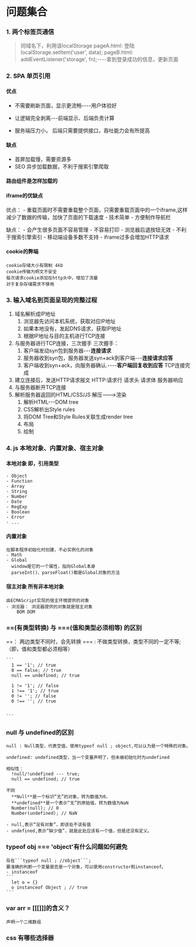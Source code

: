 # 问题集合
### 1. 两个标签页通信
> 同域名下，利用该localStorage
  pageA.html: 登陆localStorage.setItem('user', data);
  pageB.html: addEventListener('storage', fn);----拿到登录成功的信息，更新页面

### 2. SPA 单页引用
#### 优点
  - 不需要刷新页面，显示更流畅----用户体验好
  - 让逻辑完全剥离---前端显示、后端负责计算

  - 服务端压力小， 后端只需要提供接口，吞吐能力会有所提高

#### 缺点
 - 首屏加载慢，需要资源多
 - SEO 异步加载数据，不利于搜索引擎爬取

#### 路由组件是怎样加载的

#### iframe的优缺点
  优点：
    - 重载页面时不需要重载整个页面，只需要重载页面中的一个iframe,这样减少了数据的传输，加快了页面的下载速度
    - 技术简单
    - 方便制作导航栏

  缺点：
    - 会产生很多页面不容易管理
    - 不容易打印
    - 浏览器后退按钮无效
    - 不利于搜索引擎索引
    - 移动端设备多数不支持
    - iframe过多会增加HTTP请求
  #### cookie的弊端
    cookie存储大小有限制 4kb
    cookie传输为明文不安全
    每次请求cookie添加在http头中，增加了流量
    对于复杂存储需求不够用

### 3. 输入域名到页面呈现的完整过程
  1. 域名解析成IP地址
      1) 浏览器先访问本机系统，获取对应IP地址
      2) 如果本地没有，发起DNS请求，获取IP地址
      3) 根据IP地址与目的主机进行TCP连接
  2. 与服务器进行TCP连接，三次握手
      三次握手：
        1) 客户端发动syn包到服务器---**连接请求**
        2) 服务器收到syn包，服务器发送syn+ack到客户端---**连接请求应答**
        3) 客户端收到syn+ack，向服务器确认.----**客户端回复收到应答**
        TCP连接完成
  3. 建立连接后，发送HTTP请求报文
    HTTP:请求行 请求头 请求体
    服务器响应
  4. 与服务器断开TCP连接
  5. 解析服务器返回的HTML/CSS/JS
    解压--->渲染
      1. 解析HTML---DOM tree
      2. CSS解析出Style rules
      3. 将DOM Tree和Style Rules关联生成render tree
      4. 布局
      5. 绘制


### 4. js 本地对象、内置对象、宿主对象
  #### 本地对象 即，引用类型
    - Object
    - Function
    - Array
    - String
    - Number
    - Date
    - RegExp
    - Boolean
    - Error
    - ...

  #### 内置对象
    在脚本程序初始化时创建，不必实例化的对象
    - Math
    - Global
      window是它的一个属性，指向Global本身
      parseInt()、parseFloat()都是Global对象的方法

  #### 宿主对象 所有非本地对象
    由ECMAScript实现的宿主环境提供的对象
    - 浏览器： 浏览器提供的对象就是宿主对象
        BOM DOM

  ### ==(有类型转换) 与 ===(值和类型必须相等) 的区别
   ==： 两边类型不同时，会先转换
   === : 不做类型转换，类型不同的一定不等;（即，值和类型都必须相等）

    ```
      1 == '1'; // true
      0 == false; // true
      null == undefined; // true

      1 != '1'; // false
      1 !== '1'; // true
      0 != ''; // false
      0 !== ''; // true


    ```

  ### null 与 undefined的区别
    null : Null类型，代表空值，使用typeof null ; object,可以认为是一个特殊的对象。

    undefined: undefined类型，当一个变量声明了，但未被初始化时为undefined

    相似性：
      !null/!undefined --- true;
      null == undefined; // true

    不同
      **Null**是一个标识“无”的对象，转为数值为0，
      **undefined**是一个表示“无”的原始值，转为数值为NaN
      Number(null); // 0
      Number(undefined); // NaN

    - null,表示“没有对象”，即该处不该有值
    - undefined,表示“缺少值”，就是此处应该有一个值，但是还没有定义。

  ### typeof obj === 'object'有什么问题如何避免
    存在```typeof null ; //object```;
    要准确的判断一个变量是否是一个对象，可以使用constructor和instanceof。
    - instanceof
    ```
      let o = {}
      o instanceof Object ; // true
    ```

  ### var arr = [[[]]]的含义？
    声明一个二维数组


  ### css 有哪些选择器
